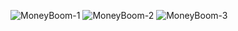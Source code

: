 ![MoneyBoom-1](https://user-images.githubusercontent.com/6885956/166473849-26d03af1-af9e-4c10-b6ff-c995a0d8221d.png)
![MoneyBoom-2](https://user-images.githubusercontent.com/6885956/166473854-d7bb4afa-a4a5-4ee4-bc13-f7a1f8c7190d.png)
![MoneyBoom-3](https://user-images.githubusercontent.com/6885956/166473859-a5d32337-4246-419f-9bc5-64375eb6d753.png)
